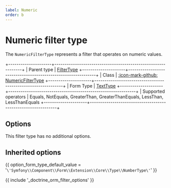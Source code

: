 ```yaml
---
label: Numeric
order: b
---
```


# Numeric filter type

The `NumericFilterType` represents a filter that operates on numeric values.

+---------------------+--------------------------------------------------------------+
| Parent type         | [FilterType](../filter)
+---------------------+--------------------------------------------------------------+
| Class               | [:icon-mark-github: NumericFilterType](https://github.com/Kreyu/data-table-bundle/blob/main/src/Filter/Type/NumericFilterType.php)
+---------------------+--------------------------------------------------------------+
| Form Type           | [TextType](https://symfony.com/doc/current/reference/forms/types/text.html)
+---------------------+--------------------------------------------------------------+
| Supported operators | Equals, NotEquals, GreaterThan, GreaterThanEquals, LessThan, LessThanEquals
+---------------------+--------------------------------------------------------------+

## Options

This filter type has no additional options.

## Inherited options

{{ option_form_type_default_value = '`\'Symfony\\Component\\Form\\Extension\\Core\\Type\\NumberType\'`' }}

{{ include '_doctrine_orm_filter_options' }}
